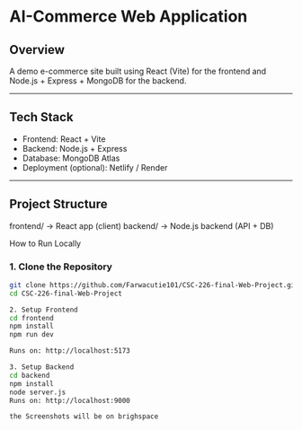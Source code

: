 # AI-Commerce Web Application

## Overview
A demo e-commerce site built using React (Vite) for the frontend and Node.js + Express + MongoDB for the backend.

---

##  Tech Stack
- Frontend: React + Vite
- Backend: Node.js + Express
- Database: MongoDB Atlas
- Deployment (optional): Netlify / Render

---

## Project Structure
frontend/ → React app (client)
backend/ → Node.js backend (API + DB)

How to Run Locally

### 1. Clone the Repository

```bash
git clone https://github.com/Farwacutie101/CSC-226-final-Web-Project.git
cd CSC-226-final-Web-Project

2. Setup Frontend
cd frontend
npm install
npm run dev

Runs on: http://localhost:5173

3. Setup Backend
cd backend
npm install
node server.js
Runs on: http://localhost:9000

the Screenshots will be on brighspace

